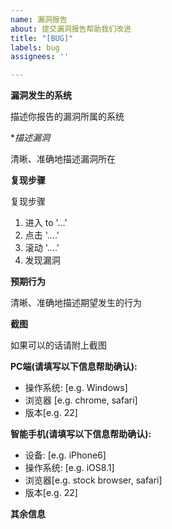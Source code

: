 ```yaml
---
name: 漏洞报告
about: 提交漏洞报告帮助我们改进
title: "[BUG]"
labels: bug
assignees: ''

---
```


**漏洞发生的系统**

描述你报告的漏洞所属的系统

**描述漏洞*

清晰、准确地描述漏洞所在

**复现步骤**

复现步骤

1. 进入 to '...'
2. 点击 '....'
3. 滚动 '....'
4. 发现漏洞

**预期行为**

清晰、准确地描述期望发生的行为

**截图**

如果可以的话请附上截图

**PC端(请填写以下信息帮助确认):**

 - 操作系统: [e.g. Windows]
 - 浏览器 [e.g. chrome, safari]
 - 版本[e.g. 22]

**智能手机(请填写以下信息帮助确认):**

 - 设备: [e.g. iPhone6]
 - 操作系统: [e.g. iOS8.1]
 - 浏览器[e.g. stock browser, safari]
 - 版本[e.g. 22]

**其余信息**

